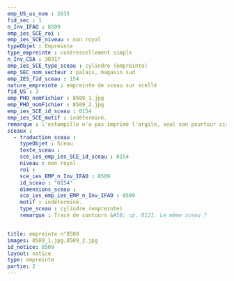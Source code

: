 ```yaml
---
emp_US_us_nom : 2635
fid_sec : 1
n_Inv_IFAO : 8509
emp_ies_SCE_roi : 
emp_ies_SCE_niveau : non royal
typeObjet : Empreinte
type_empreinte : contrescellement simple
n_Inv_CSA : 3031?
emp_ies_SCE_type_sceau : cylindre (empreinte)
emp_SEC_nom_secteur : palais, magasin sud
emp_IES_fid_sceau : 154
nature_empreinte : empreinte de sceau sur scellé
fid_US : 3
emp_PHO_nomFichier : 8509_1.jpg
emp_PHO_nomFichier : 8509_2.jpg
emp_ies_SCE_id_sceau : 0154
emp_ies_SCE_motif : indéterminé. 
remarque : l'estampille n'a pas imprimé l'argile, seul son pourtour circulaire est visible.
sceaux :
  - traduction_sceau : 
    typeObjet : Sceau
    texte_sceau : 
    sce_ies_emp_ies_SCE_id_sceau : 0154
    niveau : non royal
    roi : 
    sce_ies_EMP_n_Inv_IFAO : 8509
    id_sceau : "0154"
    dimensions_sceau : 
    sce_ies_emp_ies_EMP_n_Inv_IFAO : 8509
    motif : indéterminé. 
    type_sceau : cylindre (empreinte)
    remarque : Tracé de contours &#58; cp. 0121. Le même sceau ?


title: empreinte n°8509
images: 8509_1.jpg,8509_2.jpg
id_notice: 8509
layout: notice
type: empreinte
partie: 2
---
```

